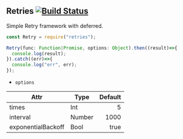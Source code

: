 Retries [![Build Status](https://travis-ci.org/muddydixon/retries.svg?branch=master)](https://travis-ci.org/muddydixon/retries)
-----

Simple Retry framework with deferred.

```javascript
const Retry = require("retries");

Retry(func: Function|Promise, options: Object).then((result)=>{
  console.log(result);
}).catch((err)=>{
  console.log("err", err);
});
```

* `options`

|Attr              |Type  |Default|
|------------------|------|------:|
|times             |Int   |5      |
|interval          |Number|1000   |
|exponentialBackoff|Bool  |true   |

